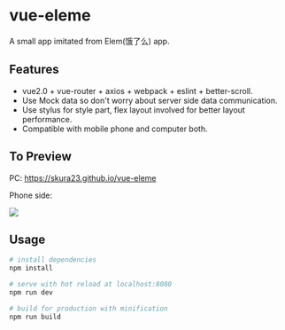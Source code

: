 # vue-eleme
A small app imitated from Elem(饿了么) app.

## Features
- vue2.0 + vue-router + axios + webpack + eslint + better-scroll.
- Use Mock data so don't worry about server side data communication.
- Use stylus for style part, flex layout involved for better layout performance.
- Compatible with mobile phone and computer both.

## To Preview
PC: https://skura23.github.io/vue-eleme

Phone side: 

![](http://qr.api.cli.im/qr?data=https%253A%252F%252Fskura23.github.io%252Fvue-eleme&level=H&transparent=false&bgcolor=%23ffffff&forecolor=%23000000&blockpixel=12&marginblock=1&logourl=&size=280&kid=cliim&key=40cf4a33c0719ad2af3ddcb309c61af9)

## Usage
``` bash
# install dependencies
npm install

# serve with hot reload at localhost:8080
npm run dev

# build for production with minification
npm run build
```
